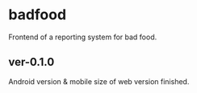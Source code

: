 # badfood

Frontend of a reporting system for bad food.

## ver-0.1.0

Android version & mobile size of web version finished.
